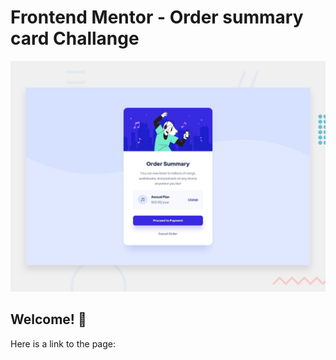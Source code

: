 # Frontend Mentor - Order summary card Challange

![Design preview for the Order summary card coding challenge](./design/desktop-preview.jpg)

## Welcome! 👋

Here is a link to the page: 

